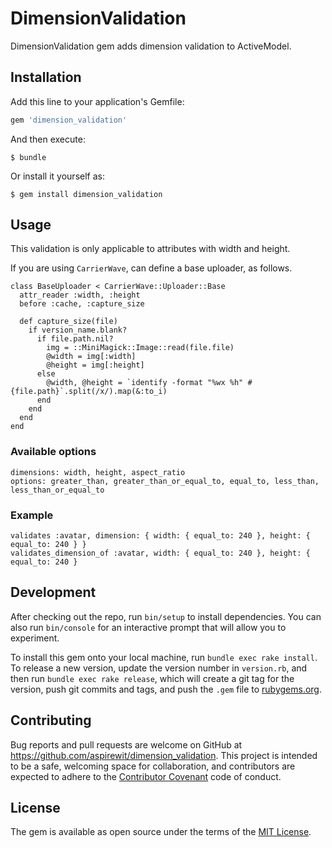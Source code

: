 # DimensionValidation

DimensionValidation gem adds dimension validation to ActiveModel.

## Installation

Add this line to your application's Gemfile:

```ruby
gem 'dimension_validation'
```

And then execute:

    $ bundle

Or install it yourself as:

    $ gem install dimension_validation

## Usage

This validation is only applicable to attributes with width and height.

If you are using `CarrierWave`, can define a base uploader, as follows.
```
class BaseUploader < CarrierWave::Uploader::Base
  attr_reader :width, :height
  before :cache, :capture_size

  def capture_size(file)
    if version_name.blank?
      if file.path.nil?
        img = ::MiniMagick::Image::read(file.file)
        @width = img[:width]
        @height = img[:height]
      else
        @width, @height = `identify -format "%wx %h" #{file.path}`.split(/x/).map(&:to_i)
      end
    end
  end
end
```

### Available options
```
dimensions: width, height, aspect_ratio
options: greater_than, greater_than_or_equal_to, equal_to, less_than, less_than_or_equal_to
```

### Example
```
validates :avatar, dimension: { width: { equal_to: 240 }, height: { equal_to: 240 } }
validates_dimension_of :avatar, width: { equal_to: 240 }, height: { equal_to: 240 }
```

## Development

After checking out the repo, run `bin/setup` to install dependencies. You can also run `bin/console` for an interactive prompt that will allow you to experiment.

To install this gem onto your local machine, run `bundle exec rake install`. To release a new version, update the version number in `version.rb`, and then run `bundle exec rake release`, which will create a git tag for the version, push git commits and tags, and push the `.gem` file to [rubygems.org](https://rubygems.org).

## Contributing

Bug reports and pull requests are welcome on GitHub at https://github.com/aspirewit/dimension_validation. This project is intended to be a safe, welcoming space for collaboration, and contributors are expected to adhere to the [Contributor Covenant](http://contributor-covenant.org) code of conduct.


## License

The gem is available as open source under the terms of the [MIT License](http://opensource.org/licenses/MIT).

